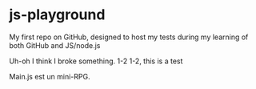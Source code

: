 # js-playground

My first repo on GitHub, designed to host my tests during my learning of both GitHub and JS/node.js

Uh-oh I think I broke something.
1-2 1-2, this is a test

Main.js est un mini-RPG.